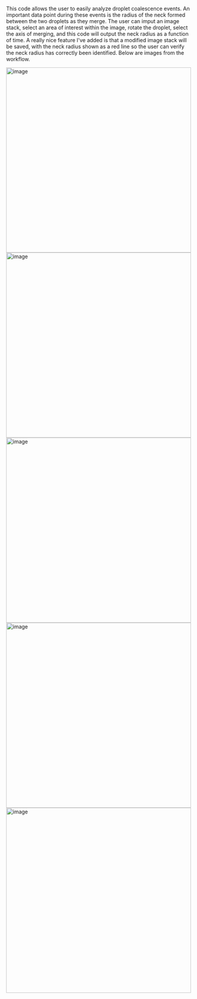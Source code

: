 This code allows the user to easily analyze droplet coalescence events. An important data point during these events is the radius of the neck formed between the two droplets as they merge. The user can imput an image stack, select an area of interest within the image, rotate the droplet, select the axis of merging, and this code will output the neck radius as a function of time. A really nice feature I've added is that a modified image stack will be saved, with the neck radius shown as a red line so the user can verify the neck radius has correctly been identified. Below are images from the workflow. 

<img width="498" alt="image" src="https://github.com/amalli10137/Droplet-Analysis/assets/52000326/b01934c1-a106-413a-b724-2fdf9e6497d6">
<img width="498" alt="image" src="https://github.com/amalli10137/Droplet-Analysis/assets/52000326/97fa617b-c5f1-4b7a-a66b-07b0e700be84">
<img width="498" alt="image" src="https://github.com/amalli10137/Droplet-Analysis/assets/52000326/3488cc36-072a-4e5d-83eb-f2e6d74fc13b">
<img width="498" alt="image" src="https://github.com/amalli10137/Droplet-Analysis/assets/52000326/b875501b-d832-4156-93df-e372360eb59b">
<img width="498" alt="image" src="https://github.com/amalli10137/Droplet-Analysis/assets/52000326/5e7836ac-93f6-4e63-a781-7869381ba898">

